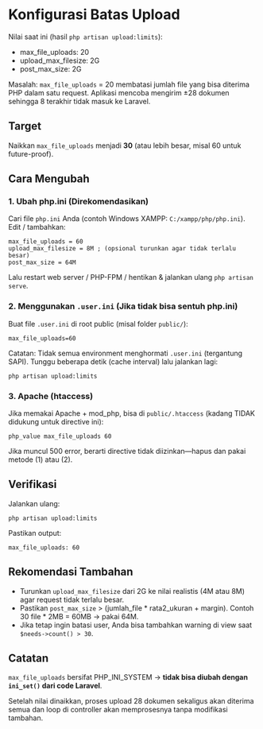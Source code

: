 # Konfigurasi Batas Upload

Nilai saat ini (hasil `php artisan upload:limits`):
- max_file_uploads: 20
- upload_max_filesize: 2G
- post_max_size: 2G

Masalah: `max_file_uploads` = 20 membatasi jumlah file yang bisa diterima PHP dalam satu request. Aplikasi mencoba mengirim ±28 dokumen sehingga 8 terakhir tidak masuk ke Laravel.

## Target
Naikkan `max_file_uploads` menjadi **30** (atau lebih besar, misal 60 untuk future-proof).

## Cara Mengubah

### 1. Ubah php.ini (Direkomendasikan)
Cari file `php.ini` Anda (contoh Windows XAMPP: `C:/xampp/php/php.ini`). Edit / tambahkan:
```
max_file_uploads = 60
upload_max_filesize = 8M ; (opsional turunkan agar tidak terlalu besar)
post_max_size = 64M
```
Lalu restart web server / PHP-FPM / hentikan & jalankan ulang `php artisan serve`.

### 2. Menggunakan `.user.ini` (Jika tidak bisa sentuh php.ini)
Buat file `.user.ini` di root public (misal folder `public/`):
```
max_file_uploads=60
```
Catatan: Tidak semua environment menghormati `.user.ini` (tergantung SAPI). Tunggu beberapa detik (cache interval) lalu jalankan lagi:
```
php artisan upload:limits
```

### 3. Apache (htaccess)
Jika memakai Apache + mod_php, bisa di `public/.htaccess` (kadang TIDAK didukung untuk directive ini):
```
php_value max_file_uploads 60
```
Jika muncul 500 error, berarti directive tidak diizinkan—hapus dan pakai metode (1) atau (2).

## Verifikasi
Jalankan ulang:
```
php artisan upload:limits
```
Pastikan output:
```
max_file_uploads: 60
```

## Rekomendasi Tambahan
- Turunkan `upload_max_filesize` dari 2G ke nilai realistis (4M atau 8M) agar request tidak terlalu besar.
- Pastikan `post_max_size` > (jumlah_file * rata2_ukuran + margin). Contoh 30 file * 2MB = 60MB → pakai 64M.
- Jika tetap ingin batasi user, Anda bisa tambahkan warning di view saat `$needs->count() > 30`.

## Catatan
`max_file_uploads` bersifat PHP_INI_SYSTEM → **tidak bisa diubah dengan `ini_set()` dari code Laravel**.

Setelah nilai dinaikkan, proses upload 28 dokumen sekaligus akan diterima semua dan loop di controller akan memprosesnya tanpa modifikasi tambahan.
